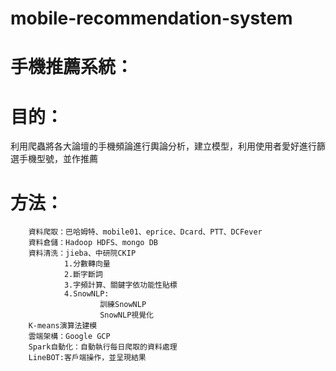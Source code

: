 # mobile-recommendation-system
# 手機推薦系統：
# 目的：
利用爬蟲將各大論壇的手機頻論進行輿論分析，建立模型，利用使用者愛好進行篩選手機型號，並作推薦

# 方法：
        資料爬取：巴哈姆特、mobile01、eprice、Dcard、PTT、DCFever
        資料倉儲：Hadoop HDFS、mongo DB
        資料清洗：jieba、中研院CKIP
                1.分數轉向量
                2.斷字斷詞
                3.字頻計算、關鍵字依功能性貼標
                4.SnowNLP:
                        訓練SnowNLP
                        SnowNLP視覺化
        K-means演算法建模
        雲端架構：Google GCP
        Spark自動化：自動執行每日爬取的資料處理
        LineBOT:客戶端操作，並呈現結果
